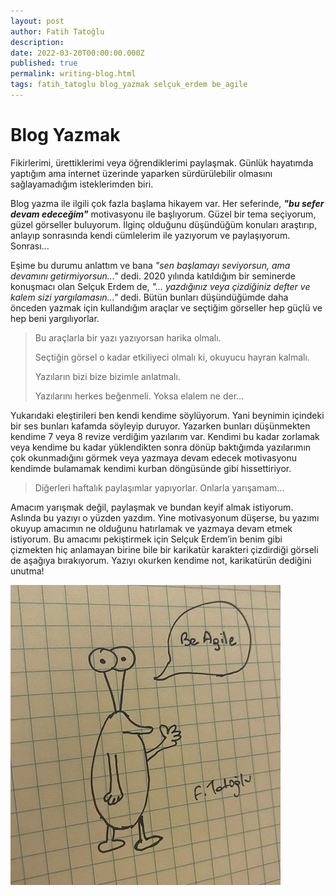 ```yaml
---
layout: post
author: Fatih Tatoğlu
description: 
date: 2022-03-20T00:00:00.000Z
published: true
permalink: writing-blog.html
tags: fatih_tatoglu blog_yazmak selçuk_erdem be_agile
---
```


# Blog Yazmak

Fikirlerimi, ürettiklerimi veya öğrendiklerimi paylaşmak. Günlük hayatımda yaptığım ama internet üzerinde yaparken sürdürülebilir olmasını sağlayamadığım isteklerimden biri.

Blog yazma ile ilgili çok fazla başlama hikayem var. Her seferinde, ***"bu sefer devam edeceğim"*** motivasyonu ile başlıyorum. Güzel bir tema seçiyorum, güzel görseller buluyorum. İlginç olduğunu düşündüğüm konuları araştırıp, anlayıp sonrasında kendi cümlelerim ile yazıyorum ve paylaşıyorum. Sonrası...

Eşime bu durumu anlattım ve bana *"sen başlamayı seviyorsun, ama devamını getirmiyorsun..."* dedi. 2020 yılında katıldığım bir seminerde konuşmacı olan Selçuk Erdem de, *"... yazdığınız veya çizdiğiniz defter ve kalem sizi yargılamasın..."* dedi. Bütün bunları düşündüğümde daha önceden yazmak için kullandığım araçlar ve seçtiğim görseller hep güçlü ve hep beni yargılıyorlar.

> Bu araçlarla bir yazı yazıyorsan harika olmalı.
>
> Seçtiğin görsel o kadar etkiliyeci olmalı ki, okuyucu hayran kalmalı.
>
> Yazıların bizi bize bizimle anlatmalı.
>
> Yazılarını herkes beğenmeli. Yoksa elalem ne der...

Yukarıdaki eleştirileri ben kendi kendime söylüyorum. Yani beynimin içindeki bir ses bunları kafamda söyleyip duruyor. Yazarken bunları düşünmekten kendime 7 veya 8 revize verdiğim yazılarım var. Kendimi bu kadar zorlamak veya kendime bu kadar yüklendikten sonra dönüp baktığımda yazılarımın çok okunmadığını görmek veya yazmaya devam edecek motivasyonu kendimde bulamamak kendimi kurban döngüsünde gibi hissettiriyor.

> Diğerleri haftalık paylaşımlar yapıyorlar. Onlarla yarışamam...

Amacım yarışmak değil, paylaşmak ve bundan keyif almak istiyorum. Aslında bu yazıyı o yüzden yazdım. Yine motivasyonum düşerse, bu yazımı okuyup amacımın ne olduğunu hatırlamak ve yazmaya devam etmek istiyorum. Bu amacımı pekiştirmek için Selçuk Erdem’in benim gibi çizmekten hiç anlamayan birine bile bir karikatür karakteri çizdirdiği görseli de aşağıya bırakıyorum. Yazıyı okurken kendime not, karikatürün dediğini unutma!

![Be Agile](../image/be-agile-cartoon.jpg "Be Agile")
